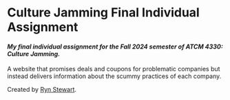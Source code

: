 # Culture Jamming Final Individual Assignment
#### _My final individual assignment for the Fall 2024 semester of ATCM 4330: Culture Jamming._ 

A website that promises deals and coupons for problematic companies but instead delivers information about the scummy practices of each company. 

Created by [Ryn Stewart](https://rynstew.art).
 

